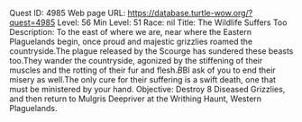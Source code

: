 Quest ID: 4985
Web page URL: https://database.turtle-wow.org/?quest=4985
Level: 56
Min Level: 51
Race: nil
Title: The Wildlife Suffers Too
Description: To the east of where we are, near where the Eastern Plaguelands begin, once proud and majestic grizzlies roamed the countryside.The plague released by the Scourge has sundered these beasts too.They wander the countryside, agonized by the stiffening of their muscles and the rotting of their fur and flesh.$B$BI ask of you to end their misery as well.The only cure for their suffering is a swift death, one that must be ministered by your hand.
Objective: Destroy 8 Diseased Grizzlies, and then return to Mulgris Deepriver at the Writhing Haunt, Western Plaguelands.
